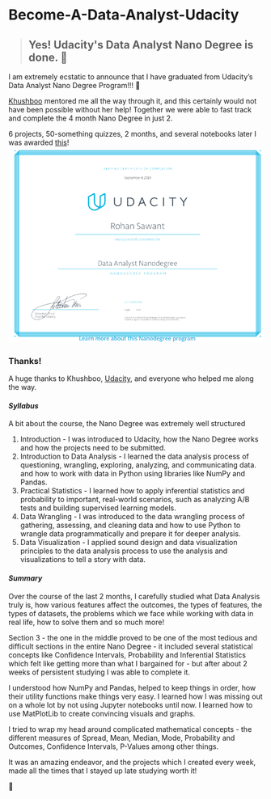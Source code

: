 # Become-A-Data-Analyst-Udacity

> ## Yes! Udacity's Data Analyst Nano Degree is done. 🎈

I am extremely ecstatic to announce that I have graduated from Udacity’s Data Analyst Nano Degree Program!!! 🎊

[Khushboo](https://www.linkedin.com/in/kkapoor012/) mentored me all the way through it, and this certainly would not have been possible without her help! Together we were able to fast track and complete the 4 month Nano Degree in just 2. 

6 projects, 50-something quizzes, 2 months, and several notebooks later I was awarded [this](https://confirm.udacity.com/KKT6UP5E)!  
![udacity nanodegree certificate](https://github.com/CT83/Become-A-Data-Analyst-Udacity/blob/master/images/cert.png)

### Thanks!

A huge thanks to Khushboo, [Udacity](https://www.linkedin.com/school/udacity/), and everyone who helped me along the way. 

#### _Syllabus_

A bit about the course, the Nano Degree was extremely well structured

1. Introduction - I was introduced to Udacity, how the Nano Degree works and how the projects need to be submitted.
2. Introduction to Data Analysis - I learned the data analysis process of questioning, wrangling, exploring, analyzing, and communicating data. and how to work with data in Python using libraries like NumPy and Pandas.
3. Practical Statistics - I learned how to apply inferential statistics and probability to important, real-world scenarios, such as analyzing A/B tests and building supervised learning models.
4. Data Wrangling - I was introduced to the data wrangling process of gathering, assessing, and cleaning data and how to use Python to wrangle data programmatically and prepare it for deeper analysis.
5. Data Visualization - I applied sound design and data visualization principles to the data analysis process to use the analysis and visualizations to tell a story with data.

#### _Summary_

Over the course of the last 2 months, I carefully studied what Data Analysis truly is, how various features affect the outcomes, the types of features, the types of datasets, the problems which we face while working with data in real life, how to solve them and so much more!

Section 3 - the one in the middle proved to be one of the most tedious and difficult sections in the entire Nano Degree - it included several statistical concepts like Confidence Intervals, Probability and Inferential Statistics which felt like getting more than what I bargained for - but after about 2 weeks of persistent studying I was able to complete it.

I understood how NumPy and Pandas, helped to keep things in order, how their utility functions make things very easy. I learned how I was missing out on a whole lot by not using Jupyter notebooks until now. I learned how to use MatPlotLib to create convincing visuals and graphs.

I tried to wrap my head around complicated mathematical concepts - the different measures of Spread, Mean, Median, Mode, Probability and Outcomes, Confidence Intervals, P-Values among other things. 

It was an amazing endeavor, and the projects which I created every week, made all the times that I stayed up late studying worth it!

🎉
